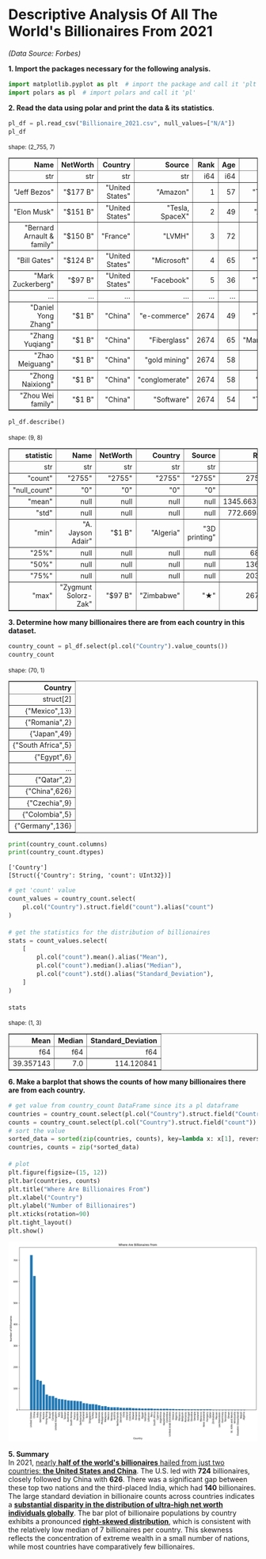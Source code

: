 # **Descriptive Analysis Of All The World's Billionaires From 2021**
*(Data Source: Forbes)*

**1. Import the packages necessary for the following analysis.**


```python
import matplotlib.pyplot as plt  # import the package and call it 'plt'
import polars as pl  # import polars and call it 'pl'
```

**2. Read the data using polar and print the data & its statistics**.


```python
pl_df = pl.read_csv("Billionaire_2021.csv", null_values=["N/A"])
pl_df
```




<div><style>
.dataframe > thead > tr,
.dataframe > tbody > tr {
  text-align: right;
  white-space: pre-wrap;
}
</style>
<small>shape: (2_755, 7)</small><table border="1" class="dataframe"><thead><tr><th>Name</th><th>NetWorth</th><th>Country</th><th>Source</th><th>Rank</th><th>Age</th><th>Industry</th></tr><tr><td>str</td><td>str</td><td>str</td><td>str</td><td>i64</td><td>i64</td><td>str</td></tr></thead><tbody><tr><td>&quot;Jeff Bezos&quot;</td><td>&quot;$177 B&quot;</td><td>&quot;United States&quot;</td><td>&quot;Amazon&quot;</td><td>1</td><td>57</td><td>&quot;Technology&quot;</td></tr><tr><td>&quot;Elon Musk&quot;</td><td>&quot;$151 B&quot;</td><td>&quot;United States&quot;</td><td>&quot;Tesla, SpaceX&quot;</td><td>2</td><td>49</td><td>&quot;Automotive&quot;</td></tr><tr><td>&quot;Bernard Arnault &amp; family&quot;</td><td>&quot;$150 B&quot;</td><td>&quot;France&quot;</td><td>&quot;LVMH&quot;</td><td>3</td><td>72</td><td>&quot;Fashion &amp; Retail&quot;</td></tr><tr><td>&quot;Bill Gates&quot;</td><td>&quot;$124 B&quot;</td><td>&quot;United States&quot;</td><td>&quot;Microsoft&quot;</td><td>4</td><td>65</td><td>&quot;Technology&quot;</td></tr><tr><td>&quot;Mark Zuckerberg&quot;</td><td>&quot;$97 B&quot;</td><td>&quot;United States&quot;</td><td>&quot;Facebook&quot;</td><td>5</td><td>36</td><td>&quot;Technology&quot;</td></tr><tr><td>&hellip;</td><td>&hellip;</td><td>&hellip;</td><td>&hellip;</td><td>&hellip;</td><td>&hellip;</td><td>&hellip;</td></tr><tr><td>&quot;Daniel Yong Zhang&quot;</td><td>&quot;$1 B&quot;</td><td>&quot;China&quot;</td><td>&quot;e-commerce&quot;</td><td>2674</td><td>49</td><td>&quot;Technology&quot;</td></tr><tr><td>&quot;Zhang Yuqiang&quot;</td><td>&quot;$1 B&quot;</td><td>&quot;China&quot;</td><td>&quot;Fiberglass&quot;</td><td>2674</td><td>65</td><td>&quot;Manufacturing&quot;</td></tr><tr><td>&quot;Zhao Meiguang&quot;</td><td>&quot;$1 B&quot;</td><td>&quot;China&quot;</td><td>&quot;gold mining&quot;</td><td>2674</td><td>58</td><td>&quot;Metals &amp; Mining&quot;</td></tr><tr><td>&quot;Zhong Naixiong&quot;</td><td>&quot;$1 B&quot;</td><td>&quot;China&quot;</td><td>&quot;conglomerate&quot;</td><td>2674</td><td>58</td><td>&quot;Diversified&quot;</td></tr><tr><td>&quot;Zhou Wei family&quot;</td><td>&quot;$1 B&quot;</td><td>&quot;China&quot;</td><td>&quot;Software&quot;</td><td>2674</td><td>54</td><td>&quot;Technology&quot;</td></tr></tbody></table></div>




```python
pl_df.describe()
```




<div><style>
.dataframe > thead > tr,
.dataframe > tbody > tr {
  text-align: right;
  white-space: pre-wrap;
}
</style>
<small>shape: (9, 8)</small><table border="1" class="dataframe"><thead><tr><th>statistic</th><th>Name</th><th>NetWorth</th><th>Country</th><th>Source</th><th>Rank</th><th>Age</th><th>Industry</th></tr><tr><td>str</td><td>str</td><td>str</td><td>str</td><td>str</td><td>f64</td><td>f64</td><td>str</td></tr></thead><tbody><tr><td>&quot;count&quot;</td><td>&quot;2755&quot;</td><td>&quot;2755&quot;</td><td>&quot;2755&quot;</td><td>&quot;2755&quot;</td><td>2755.0</td><td>2676.0</td><td>&quot;2755&quot;</td></tr><tr><td>&quot;null_count&quot;</td><td>&quot;0&quot;</td><td>&quot;0&quot;</td><td>&quot;0&quot;</td><td>&quot;0&quot;</td><td>0.0</td><td>79.0</td><td>&quot;0&quot;</td></tr><tr><td>&quot;mean&quot;</td><td>null</td><td>null</td><td>null</td><td>null</td><td>1345.663521</td><td>63.113602</td><td>null</td></tr><tr><td>&quot;std&quot;</td><td>null</td><td>null</td><td>null</td><td>null</td><td>772.669811</td><td>13.445153</td><td>null</td></tr><tr><td>&quot;min&quot;</td><td>&quot;A. Jayson Adair&quot;</td><td>&quot;$1 B&quot;</td><td>&quot;Algeria&quot;</td><td>&quot;3D printing&quot;</td><td>1.0</td><td>18.0</td><td>&quot;Automotive&quot;</td></tr><tr><td>&quot;25%&quot;</td><td>null</td><td>null</td><td>null</td><td>null</td><td>680.0</td><td>54.0</td><td>null</td></tr><tr><td>&quot;50%&quot;</td><td>null</td><td>null</td><td>null</td><td>null</td><td>1362.0</td><td>63.0</td><td>null</td></tr><tr><td>&quot;75%&quot;</td><td>null</td><td>null</td><td>null</td><td>null</td><td>2035.0</td><td>73.0</td><td>null</td></tr><tr><td>&quot;max&quot;</td><td>&quot;Zygmunt Solorz-Zak&quot;</td><td>&quot;$97 B&quot;</td><td>&quot;Zimbabwe&quot;</td><td>&quot;★&quot;</td><td>2674.0</td><td>99.0</td><td>&quot;Telecom&quot;</td></tr></tbody></table></div>



**3. Determine how many billionaires there are from each country in this dataset.**


```python
country_count = pl_df.select(pl.col("Country").value_counts())
country_count
```




<div><style>
.dataframe > thead > tr,
.dataframe > tbody > tr {
  text-align: right;
  white-space: pre-wrap;
}
</style>
<small>shape: (70, 1)</small><table border="1" class="dataframe"><thead><tr><th>Country</th></tr><tr><td>struct[2]</td></tr></thead><tbody><tr><td>{&quot;Mexico&quot;,13}</td></tr><tr><td>{&quot;Romania&quot;,2}</td></tr><tr><td>{&quot;Japan&quot;,49}</td></tr><tr><td>{&quot;South Africa&quot;,5}</td></tr><tr><td>{&quot;Egypt&quot;,6}</td></tr><tr><td>&hellip;</td></tr><tr><td>{&quot;Qatar&quot;,2}</td></tr><tr><td>{&quot;China&quot;,626}</td></tr><tr><td>{&quot;Czechia&quot;,9}</td></tr><tr><td>{&quot;Colombia&quot;,5}</td></tr><tr><td>{&quot;Germany&quot;,136}</td></tr></tbody></table></div>




```python
print(country_count.columns)
print(country_count.dtypes)
```

    ['Country']
    [Struct({'Country': String, 'count': UInt32})]



```python
# get 'count' value
count_values = country_count.select(
    pl.col("Country").struct.field("count").alias("count")
)

# get the statistics for the distribution of billionaires
stats = count_values.select(
    [
        pl.col("count").mean().alias("Mean"),
        pl.col("count").median().alias("Median"),
        pl.col("count").std().alias("Standard_Deviation"),
    ]
)

stats
```




<div><style>
.dataframe > thead > tr,
.dataframe > tbody > tr {
  text-align: right;
  white-space: pre-wrap;
}
</style>
<small>shape: (1, 3)</small><table border="1" class="dataframe"><thead><tr><th>Mean</th><th>Median</th><th>Standard_Deviation</th></tr><tr><td>f64</td><td>f64</td><td>f64</td></tr></thead><tbody><tr><td>39.357143</td><td>7.0</td><td>114.120841</td></tr></tbody></table></div>



**6. Make a barplot that shows the counts of how many billionaires there are from each country.**


```python
# get value from country_count DataFrame since its a pl dataframe
countries = country_count.select(pl.col("Country").struct.field("Country")).to_series()
counts = country_count.select(pl.col("Country").struct.field("count")).to_series()
# sort the value
sorted_data = sorted(zip(countries, counts), key=lambda x: x[1], reverse=True)
countries, counts = zip(*sorted_data)

# plot
plt.figure(figsize=(15, 12))
plt.bar(countries, counts)
plt.title("Where Are Billionaires From")
plt.xlabel("Country")
plt.ylabel("Number of Billionaires")
plt.xticks(rotation=90)
plt.tight_layout()
plt.show()
```


    
![png](Polars_Descriptive_Analysis_files/Polars_Descriptive_Analysis_11_0.png)
    


**5. Summary**  
In 2021, <u>nearly **half of the world's billionaires** hailed from just two countries: **the United States and China**</u>. The U.S. led with **724** billionaires, closely followed by China with **626**. There was a significant gap between these top two nations and the third-placed India, which had **140** billionaires. The large standard deviation in billionaire counts across countries indicates a <u>**substantial disparity in the distribution of ultra-high net worth individuals globally**</u>. The bar plot of billionaire populations by country exhibits a pronounced <u>**right-skewed distribution**</u>, which is consistent with the relatively low median of 7 billionaires per country. This skewness reflects the concentration of extreme wealth in a small number of nations, while most countries have comparatively few billionaires.

